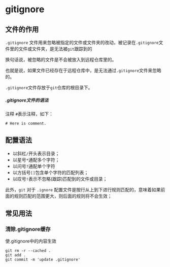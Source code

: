 # gitignore

## 文件的作用
``.gitignore`` 文件用来忽略被指定的文件或文件夹的改动，被记录在``.gitignore``文件里的文件或文件夹，是无法被``git``跟踪到的

换句话说，被忽略的文件是不会被放入到远程仓库里的。

也就是说，如果文件已经存在于远程仓库中，是无法通过``.gitignore``文件来忽略的。

``.gitignore``文件存放于``git``仓库的根目录下。

##### .gitignore文件的语法
注释
``#``表示注释，如下：
```
# Here is comment.
```

## 配置语法

* 以斜杠``/``开头表示目录；
* 以星号``*``通配多个字符；
* 以问号``?``通配单个字符
* 以方括号``[]``包含单个字符的匹配列表；
* 以叹号``!``表示不忽略(跟踪)匹配到的文件或目录；

此外，``git`` 对于 ``.ignore`` 配置文件是按行从上到下进行规则匹配的，意味着如果前面的规则匹配的范围更大，则后面的规则将不会生效；


## 常见用法

### 清除.gitignore缓存

使.gitignore中的内容生效

```
git rm -r --cached .
git add .
git commit -m 'update .gitignore'
```